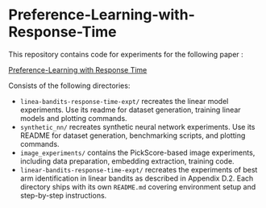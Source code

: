 # Preference-Learning-with-Response-Time

This repository contains code for experiments for the following paper :

[Preference-Learning with Response Time](https://arxiv.org/abs/2505.22820)


Consists of the following directories:
- `linea-bandits-response-time-expt/` recreates the linear model experiments. Use its readme for dataset generation, training linear models and plotting commands.
- `synthetic_nn/` recreates synthetic neural network experiments. Use its README for dataset generation, benchmarking scripts, and plotting commands.
- `image_experiments/` contains the PickScore-based image experiments, including data preparation, embedding extraction, training code.
- `linear-bandits-response-time-expt/` recreates the experiments of best arm identification in linear bandits as described in Appendix D.2. 
Each directory ships with its own `README.md` covering environment setup and step-by-step instructions. 
